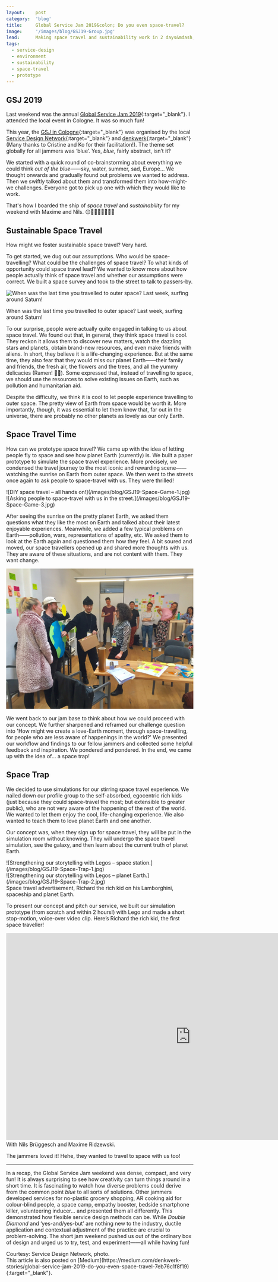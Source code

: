 ```yaml
---
layout:    post
category:  'blog'
title:     Global Service Jam 2019&colon; Do you even space-travel?
image:     '/images/blog/GSJ19-Group.jpg'
lead:      Making space travel and sustainability work in 2 days&mdash;&mdash;the magic of Service Design jam!
tags:
  - service-design
  - environment
  - sustainability
  - space-travel
  - prototype
---
```


## GSJ 2019
Last weekend was the annual [Global Service Jam 2019](http://globaljams.org/jam/globalservicejam){:target="_blank"}. I attended the local event in Cologne. It was so much fun!

This year, the [GSJ in Cologne](https://www.service-design-network.org/events/cologne-service-jam-2019){:target="_blank"} was organised by the local [Service Design Network](https://www.service-design-network.org){:target="_blank"} and [denkwerk](https://www.denkwerk.com){:target="_blank"} (Many thanks to Cristine and Ko for their facilitation!). The theme set globally for all jammers was ‘blue’. Yes, *blue*, fairly abstract, isn’t it?

We started with a quick round of co-brainstorming about everything we could think *out of the blue*——sky, water, summer, sad, Europe… We thought onwards and gradually found out problems we wanted to address. Then we swiftly talked about them and transformed them into how-might-we challenges. Everyone got to pick up one with which they would like to work.

That's how I boarded the ship of *space travel* and *sustainability* for my weekend with Maxime and Nils. 😊🧔🏼👱🏻‍♀️🚀✨

## Sustainable Space Travel
How might we foster sustainable space travel? Very hard.

To get started, we dug out our assumptions. Who would be space-travelling? What could be the challenges of space travel? To what kinds of opportunity could space travel lead? We wanted to know more about how people actually think of space travel and whether our assumptions were correct. We built a space survey and took to the street to talk to passers-by.

![When was the last time you travelled to outer space? Last week, surfing around Saturn!](/images/blog/GSJ19-Space-Survey.jpg)
<div class="extras cap" markdown="1">
When was the last time you travelled to outer space? Last week, surfing around Saturn!
</div>

To our surprise, people were actually quite engaged in talking to us about space travel. We found out that, in general, they think space travel is cool. They reckon it allows them to discover new matters, watch the dazzling stars and planets, obtain brand-new resources, and even make friends with aliens. In short, they believe it is a life-changing experience. But at the same time, they also fear that they would miss our planet Earth——their family and friends, the fresh air, the flowers and the trees, and all the yummy delicacies (Ramen! 🍜🍥). Some expressed that, instead of travelling to space, we should use the resources to solve existing issues on Earth, such as pollution and humanitarian aid.

Despite the difficulty, we think it is cool to let people experience travelling to outer space. The pretty view of Earth from space would be worth it. More importantly, though, it was essential to let them know that, far out in the universe, there are probably no other planets as lovely as our only Earth.

## Space Travel Time

How can we prototype space travel? We came up with the idea of letting people fly to space and see how planet Earth (currently) is. We built a paper prototype to simulate the space travel experience. More precisely, we condensed the travel journey to the most iconic and rewarding scene——watching the sunrise on Earth from outer space. We then went to the streets once again to ask people to space-travel with us. They were thrilled!

<div class="o-grid" markdown="1">
<div class="o-grid__col o-grid__col--2-4-m" markdown="1">
![DIY space travel – all hands on!](/images/blog/GSJ19-Space-Game-1.jpg)
</div>
<div class="o-grid__col o-grid__col--2-4-m" markdown="1">
![Asking people to space-travel with us in the street.](/images/blog/GSJ19-Space-Game-3.jpg)
</div>
</div>

After seeing the sunrise on the pretty planet Earth, we asked them questions what they like the most on Earth and talked about their latest enjoyable experiences. Meanwhile, we added a few typical problems on Earth——pollution, wars, representations of apathy, etc. We asked them to look at the Earth again and questioned them how they feel. A bit soured and moved, our space travellers opened up and shared more thoughts with us. They are aware of these situations, and are not content with them. They want change.

![Collecting feedback from all the co-jammers.](/images/blog/GSJ19-Feedback.jpg)

We went back to our jam base to think about how we could proceed with our concept. We further sharpened and reframed our challenge question into 'How might we create a love-Earth moment, through space-travelling, for people who are less aware of happenings in the world?' We presented our workflow and findings to our fellow jammers and collected some helpful feedback and inspiration. We pondered and pondered. In the end, we came up with the idea of… a space trap!

## Space Trap
We decided to use simulations for our stirring space travel experience. We nailed down our profile group to the self-absorbed, egocentric rich kids (just because they could space-travel the most; but extensible to greater public), who are not very aware of the happening of the rest of the world. We wanted to let them enjoy the cool, life-changing experience. We also wanted to teach them to love planet Earth and one another.

Our concept was, when they sign up for space travel, they will be put in the simulation room without knowing. They will undergo the space travel simulation, see the galaxy, and then learn about the current truth of planet Earth.

<div class="o-grid" markdown="1">
<div class="o-grid__col o-grid__col--2-4-m" markdown="1">
![Strengthening our storytelling with Legos – space station.](/images/blog/GSJ19-Space-Trap-1.jpg)
</div>
<div class="o-grid__col o-grid__col--2-4-m" markdown="1">
![Strengthening our storytelling with Legos – planet Earth.](/images/blog/GSJ19-Space-Trap-2.jpg)
</div>
</div>
<div class="extras cap" markdown="1">
Space travel advertisement, Richard the rich kid on his Lamborghini, spaceship and planet Earth.
</div>

To present our concept and pitch our service, we built our simulation prototype (from scratch and within 2 hours!) with Lego and made a short stop-motion, voice-over video clip. Here’s Richard the rich kid, the first space traveller!

<!---
![with Nils Brüggesch and Maxime Ridzewski](/videos/blog/Space-Trap-Final.mov)
[On Vimeo](https://vimeo.com/327940314)
<video width="992" controls autoplay>
<source src="http://www.pipipi.de/fileadmin/dam/awards/tintoretto2go/tintoretto2go_master_mp4_en_klein_2.mp4" type="video/mp4">
</video>
--->

<div class="e-iframe" markdown="1">
<iframe src="https://player.vimeo.com/video/327940314" width="992" height="558" frameborder="0" allow="autoplay; fullscreen" allowfullscreen></iframe>
</div>
<div class="extras u-text-center" markdown="1">
With Nils Brüggesch and Maxime Ridzewski.
</div>

The jammers loved it! Hehe, they wanted to travel to space with us too!

* * *

In a recap, the Global Service Jam weekend was dense, compact, and very fun! It is always surprising to see how creativity can turn things around in a short time. It is fascinating to watch how diverse problems could derive from the common point *blue* to all sorts of solutions. Other jammers developed services for no-plastic grocery shopping, AR cooking aid for colour-blind people, a space camp, empathy booster, bedside smartphone killer, volunteering inducer… and presented them all differently. This demonstrated how flexible service design methods can be. While <i>Double Diamond</i> and ‘yes-and/yes-but’ are nothing new to the industry, ductile application and contextual adjustment of the practice are crucial to problem-solving. The short jam weekend pushed us out of the ordinary box of design and urged us to try, test, and experiment——all while having fun!

<div class="extras" markdown="1">
Courtesy: Service Design Network, photo.

<div class="extras" markdown="1">
This article is also posted on [Medium](https://medium.com/denkwerk-stories/global-service-jam-2019-do-you-even-space-travel-7eb76c1f8f19){:target="_blank"}.
</div>
</div>